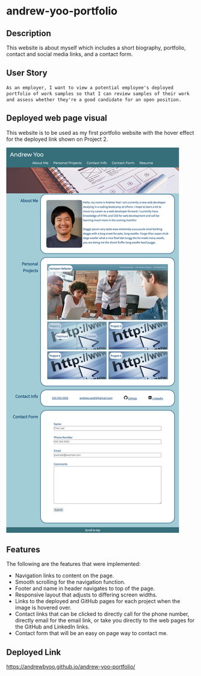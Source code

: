 # andrew-yoo-portfolio
## Description
This website is about myself which includes a short biography, portfolio, contact and social media links, and a contact form.

## User Story

```
As an employer, I want to view a potential employee's deployed portfolio of work samples so that I can review samples of their work and assess whether they're a good candidate for an open position.
```

## Deployed web page visual
This website is to be used as my first portfolio website with the hover effect for the deployed link shown on Project 2.

![Responsive Portfolio Screenshot](assets/images/responsive-portfolio.png)

## Features
The following are the features that were implemented:
* Navigation links to content on the page.
* Smooth scrolling for the navigation function.
* Footer and name in header navigates to top of the page.
* Responsive layout that adjusts to differing screen widths.
* Links to the deployed and GitHub pages for each project when the image is hovered over.
* Contact links that can be clicked to directly call for the phone number, directly email for the email link, or take you directly to the web pages for the GitHub and LinkedIn links.
* Contact form that will be an easy on page way to contact me. <!-- Does not yet have functionality as it has not yet been covered in class -->

## Deployed Link
https://andrewbyoo.github.io/andrew-yoo-portfolio/
